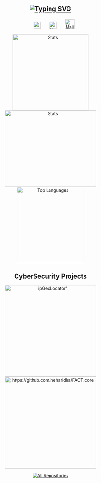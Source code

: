 <h2 align="center">

[![Typing SVG](https://readme-typing-svg.herokuapp.com?font=Times+Fatface&color=%23FF7700&size=40&center=true&vCenter=true&lines=Neharidha+Murali)](https://git.io/typing-svg)
</h2>
<!-- About me -->


<!-- Social icons section -->
<p align="center">
  <!-- <a href="https://www.youtube.com/c/DevProTips"><img width="32px" alt="Youtube" title="Youtube" src="https://i.imgur.com/qiXu7b2.png"/></a> -->
  <!-- &#8287;&#8287;&#8287;&#8287;&#8287; -->
  &#8287;&#8287;&#8287;&#8287;&#8287;
  <a href="https://www.instagram.com/neharidha/?hl=en" alt="Instagram"><img width="24px" src="https://i.imgur.com/M6yBwxS.png"/></a>
  &#8287;&#8287;&#8287;&#8287;&#8287;
  <a href="https://www.linkedin.com/in/neharidha/"><img width="24px" alt="Ko-fi" title="Linked In" src="https://upload.wikimedia.org/wikipedia/commons/thumb/c/ca/LinkedIn_logo_initials.png/768px-LinkedIn_logo_initials.png"/></a>
  &#8287;&#8287;&#8287;&#8287;&#8287;
  <a href="neha1999@umd.edu"><img width="32px" alt="Mail ID" title="Mail ID" src="https://download.logo.wine/logo/Gmail/Gmail-Logo.wine.png"/></a>
</p>


<!-- Language and stats -->
<p align="center">
    <a href="https://github.com/neharidha"><img width="250" height="250" src="https://github-readme-streak-stats.herokuapp.com/?user=neharidha&count_private=true&theme=radical" alt="Stats"></a> 
    <a href="https://github.com/neharidha"><img width="300" height="250" src="https://github-readme-stats.vercel.app/api?username=neharidha&count_private=true&theme=radical" alt="Stats"></a>
    <a href="https://github.com/neharidha"><img img width="220" height="250" src="https://github-readme-stats.vercel.app/api/top-langs/?username=neharidha&layout=compact&count_private=true&theme=radical" alt="Top Languages"></a>
</p>

<h2 align="center">
CyberSecurity Projects
</h2>

<!-- Repo info cards - https://github.com/anuraghazra/github-readme-stats -->
<!-- Small repo cards (fork) - https://github.com/DenverCoder1/github-readme-stats -->
<p align="center">
    <a href="https://github.com/neharidha/ipGeoLocator"><img width="300" src="https://github-readme-stats.vercel.app/api/pin/?username=neharidha&repo=ipGeoLocator&theme=react&bg_color=151515&title_color=0484FF&icon_color=E38C2D&text_color=FFFFFF&hide_border=true&show_icons=false" alt=ipGeoLocator"></a>
    <a href="https://github.com/neharidha/FACT_core"><img width="300" src="https://github-readme-stats.vercel.app/api/pin/?username=neharidha&repo=FACT_core&theme=react&bg_color=151515&title_color=0484FF&icon_color=E38C2D&text_color=FFFFFF&hide_border=true&show_icons=false" alt="https://github.com/neharidha/FACT_core"></a>
</p>



<!-- All repos link -->
<p align="center">
    <a href="https://github.com/neharidha?tab=repositories"><img alt="All Repositories" title="All Repositories" src="https://custom-icon-badges.herokuapp.com/badge/-All%20Repos-2962FF?style=for-the-badge&logoColor=white&logo=repo"/></a>
</p>
